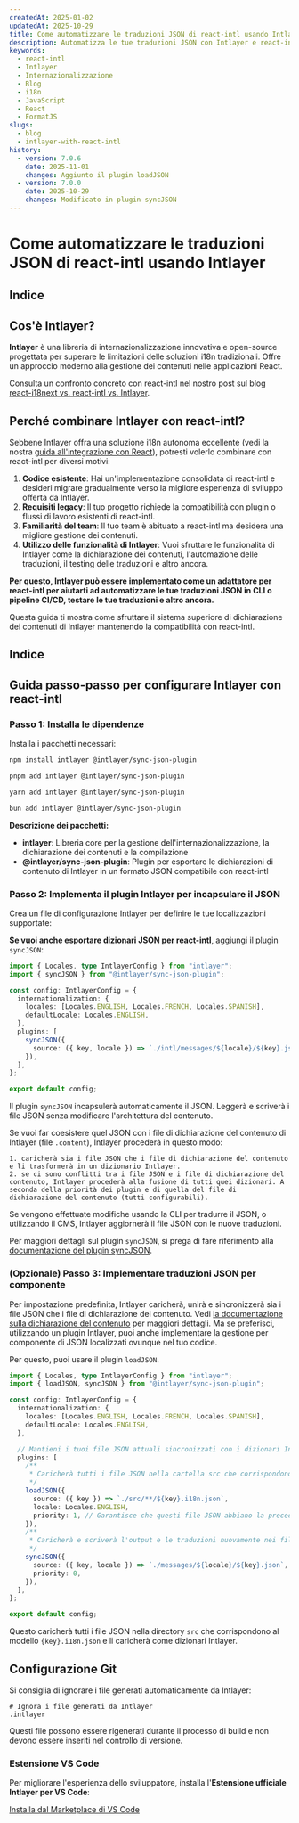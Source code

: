 ```yaml
---
createdAt: 2025-01-02
updatedAt: 2025-10-29
title: Come automatizzare le traduzioni JSON di react-intl usando Intlayer
description: Automatizza le tue traduzioni JSON con Intlayer e react-intl per una migliore internazionalizzazione nelle applicazioni React.
keywords:
  - react-intl
  - Intlayer
  - Internazionalizzazione
  - Blog
  - i18n
  - JavaScript
  - React
  - FormatJS
slugs:
  - blog
  - intlayer-with-react-intl
history:
  - version: 7.0.6
    date: 2025-11-01
    changes: Aggiunto il plugin loadJSON
  - version: 7.0.0
    date: 2025-10-29
    changes: Modificato in plugin syncJSON
---
```


# Come automatizzare le traduzioni JSON di react-intl usando Intlayer

## Indice

<TOC/>

## Cos'è Intlayer?

**Intlayer** è una libreria di internazionalizzazione innovativa e open-source progettata per superare le limitazioni delle soluzioni i18n tradizionali. Offre un approccio moderno alla gestione dei contenuti nelle applicazioni React.

Consulta un confronto concreto con react-intl nel nostro post sul blog [react-i18next vs. react-intl vs. Intlayer](https://github.com/aymericzip/intlayer/blob/main/docs/blog/en/react-i18next_vs_react-intl_vs_intlayer.md).

## Perché combinare Intlayer con react-intl?

Sebbene Intlayer offra una soluzione i18n autonoma eccellente (vedi la nostra [guida all'integrazione con React](https://github.com/aymericzip/intlayer/blob/main/docs/docs/en/intlayer_with_vite+react.md)), potresti volerlo combinare con react-intl per diversi motivi:

1. **Codice esistente**: Hai un'implementazione consolidata di react-intl e desideri migrare gradualmente verso la migliore esperienza di sviluppo offerta da Intlayer.
2. **Requisiti legacy**: Il tuo progetto richiede la compatibilità con plugin o flussi di lavoro esistenti di react-intl.
3. **Familiarità del team**: Il tuo team è abituato a react-intl ma desidera una migliore gestione dei contenuti.
4. **Utilizzo delle funzionalità di Intlayer**: Vuoi sfruttare le funzionalità di Intlayer come la dichiarazione dei contenuti, l'automazione delle traduzioni, il testing delle traduzioni e altro ancora.

**Per questo, Intlayer può essere implementato come un adattatore per react-intl per aiutarti ad automatizzare le tue traduzioni JSON in CLI o pipeline CI/CD, testare le tue traduzioni e altro ancora.**

Questa guida ti mostra come sfruttare il sistema superiore di dichiarazione dei contenuti di Intlayer mantenendo la compatibilità con react-intl.

## Indice

<TOC/>

## Guida passo-passo per configurare Intlayer con react-intl

### Passo 1: Installa le dipendenze

Installa i pacchetti necessari:

```bash packageManager="npm"
npm install intlayer @intlayer/sync-json-plugin
```

```bash packageManager="pnpm"
pnpm add intlayer @intlayer/sync-json-plugin
```

```bash packageManager="yarn"
yarn add intlayer @intlayer/sync-json-plugin
```

```bash packageManager="bun"
bun add intlayer @intlayer/sync-json-plugin
```

**Descrizione dei pacchetti:**

- **intlayer**: Libreria core per la gestione dell'internazionalizzazione, la dichiarazione dei contenuti e la compilazione
- **@intlayer/sync-json-plugin**: Plugin per esportare le dichiarazioni di contenuto di Intlayer in un formato JSON compatibile con react-intl

### Passo 2: Implementa il plugin Intlayer per incapsulare il JSON

Crea un file di configurazione Intlayer per definire le tue localizzazioni supportate:

**Se vuoi anche esportare dizionari JSON per react-intl**, aggiungi il plugin `syncJSON`:

```typescript fileName="intlayer.config.ts"
import { Locales, type IntlayerConfig } from "intlayer";
import { syncJSON } from "@intlayer/sync-json-plugin";

const config: IntlayerConfig = {
  internationalization: {
    locales: [Locales.ENGLISH, Locales.FRENCH, Locales.SPANISH],
    defaultLocale: Locales.ENGLISH,
  },
  plugins: [
    syncJSON({
      source: ({ key, locale }) => `./intl/messages/${locale}/${key}.json`,
    }),
  ],
};

export default config;
```

Il plugin `syncJSON` incapsulerà automaticamente il JSON. Leggerà e scriverà i file JSON senza modificare l'architettura del contenuto.

Se vuoi far coesistere quel JSON con i file di dichiarazione del contenuto di Intlayer (file `.content`), Intlayer procederà in questo modo:

    1. caricherà sia i file JSON che i file di dichiarazione del contenuto e li trasformerà in un dizionario Intlayer.
    2. se ci sono conflitti tra i file JSON e i file di dichiarazione del contenuto, Intlayer procederà alla fusione di tutti quei dizionari. A seconda della priorità dei plugin e di quella del file di dichiarazione del contenuto (tutti configurabili).

Se vengono effettuate modifiche usando la CLI per tradurre il JSON, o utilizzando il CMS, Intlayer aggiornerà il file JSON con le nuove traduzioni.

Per maggiori dettagli sul plugin `syncJSON`, si prega di fare riferimento alla [documentazione del plugin syncJSON](https://github.com/aymericzip/intlayer/blob/main/docs/docs/it/plugins/sync-json.md).

### (Opzionale) Passo 3: Implementare traduzioni JSON per componente

Per impostazione predefinita, Intlayer caricherà, unirà e sincronizzerà sia i file JSON che i file di dichiarazione del contenuto. Vedi [la documentazione sulla dichiarazione del contenuto](https://github.com/aymericzip/intlayer/blob/main/docs/docs/it/dictionary/content_file.md) per maggiori dettagli. Ma se preferisci, utilizzando un plugin Intlayer, puoi anche implementare la gestione per componente di JSON localizzati ovunque nel tuo codice.

Per questo, puoi usare il plugin `loadJSON`.

```ts fileName="intlayer.config.ts"
import { Locales, type IntlayerConfig } from "intlayer";
import { loadJSON, syncJSON } from "@intlayer/sync-json-plugin";

const config: IntlayerConfig = {
  internationalization: {
    locales: [Locales.ENGLISH, Locales.FRENCH, Locales.SPANISH],
    defaultLocale: Locales.ENGLISH,
  },

  // Mantieni i tuoi file JSON attuali sincronizzati con i dizionari Intlayer
  plugins: [
    /**
     * Caricherà tutti i file JSON nella cartella src che corrispondono al pattern {key}.i18n.json
     */
    loadJSON({
      source: ({ key }) => `./src/**/${key}.i18n.json`,
      locale: Locales.ENGLISH,
      priority: 1, // Garantisce che questi file JSON abbiano la precedenza sui file in `./locales/en/${key}.json`
    }),
    /**
     * Caricherà e scriverà l'output e le traduzioni nuovamente nei file JSON nella directory delle localizzazioni
     */
    syncJSON({
      source: ({ key, locale }) => `./messages/${locale}/${key}.json`,
      priority: 0,
    }),
  ],
};

export default config;
```

Questo caricherà tutti i file JSON nella directory `src` che corrispondono al modello `{key}.i18n.json` e li caricherà come dizionari Intlayer.

## Configurazione Git

Si consiglia di ignorare i file generati automaticamente da Intlayer:

```plaintext fileName=".gitignore"
# Ignora i file generati da Intlayer
.intlayer
```

Questi file possono essere rigenerati durante il processo di build e non devono essere inseriti nel controllo di versione.

### Estensione VS Code

Per migliorare l'esperienza dello sviluppatore, installa l'**Estensione ufficiale Intlayer per VS Code**:

[Installa dal Marketplace di VS Code](https://marketplace.visualstudio.com/items?itemName=intlayer.intlayer-vs-code-extension)
